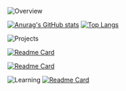 ![Overview](https://user-images.githubusercontent.com/36608560/116297226-e61f5480-a74f-11eb-9fbc-1a66ae1834bc.png)

[![Anurag's GitHub stats](https://github-readme-stats.vercel.app/api?username=Bad-Relay)](https://github.com/anuraghazra/github-readme-stats) [![Top Langs](https://github-readme-stats.vercel.app/api/top-langs/?username=Bad-Relay)](https://github.com/anuraghazra/github-readme-stats)


![Projects](https://user-images.githubusercontent.com/36608560/116297151-d738a200-a74f-11eb-9055-2d09123d2389.png)

[![Readme Card](https://github-readme-stats.vercel.app/api/pin/?username=Bad-Relay&repo=Perl-Usb-Decoder)](https://github.com/Bad-Relay/Perl-Usb-Decoder)

[![Readme Card](https://github-readme-stats.vercel.app/api/pin/?username=Bad-Relay&repo=PacketMap)](https://github.com/Bad-Relay/PacketMap)

![Learning](https://user-images.githubusercontent.com/36608560/116307093-c0e41380-a75a-11eb-8bda-c292e89e7a48.png)
[![Readme Card](https://github-readme-stats.vercel.app/api/pin/?username=Bad-Relay&repo=ProgrammingChallenges)](https://github.com/Bad-Relay/ProgrammingChallenges)
